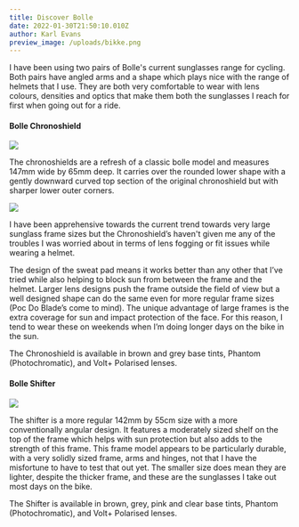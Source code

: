 ```yaml
---
title: Discover Bolle
date: 2022-01-30T21:50:10.010Z
author: Karl Evans
preview_image: /uploads/bikke.png
---
```

I have been using two pairs of Bolle's current sunglasses range for cycling. Both pairs have angled arms and a shape which plays nice with the range of helmets that I use. They are both very comfortable to wear with lens colours, densities and optics that make them both the sunglasses I reach for first when going out for a ride. 

#### Bolle Chronoshield

![](/uploads/bolle.png)

The chronoshields are a refresh of a classic bolle model and measures 147mm wide by 65mm deep. It carries over the rounded lower shape with a gently downward curved top section of the original chronoshield but with sharper lower outer corners.

![](/uploads/bolle1.png)

I have been apprehensive towards the current trend towards very large sunglass frame sizes but the Chronoshield’s haven't given me any of the troubles I was worried about in terms of lens fogging or fit issues while wearing a helmet. 

The design of the sweat pad means it works better than any other that I’ve tried while also helping to block sun from between the frame and the helmet. Larger lens designs push the frame outside the field of view but a well designed shape can do the same even for more regular frame sizes (Poc Do Blade’s come to mind). The unique advantage of large frames is the extra coverage for sun and impact protection of the face. For this reason, I tend to wear these on weekends when I’m doing longer days on the bike in the sun.

The Chronoshield is available in brown and grey base tints, Phantom (Photochromatic), and Volt+ Polarised lenses.

#### Bolle Shifter

![](/uploads/bolle2.png)

The shifter is a more regular 142mm by 55cm size with a more conventionally angular design. It features a moderately sized shelf on the top of the frame which helps with sun protection but also adds to the strength of this frame. This frame model appears to be particularly durable, with a very solidly sized frame, arms and hinges, not that I have the misfortune to have to test that out yet. The smaller size does mean they are lighter, despite the thicker frame, and these are the sunglasses I take out most days on the bike.

The Shifter is available in brown, grey, pink and clear base tints, Phantom (Photochromatic), and Volt+ Polarised lenses.